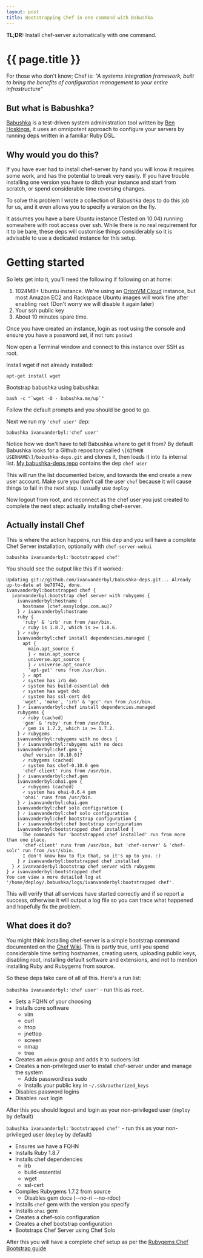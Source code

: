 ```yaml
---
layout: post
title: Bootstrapping Chef in one command with Babushka
---
```


**TL;DR:** Install chef-server automatically with one command.

{{ page.title }}
=================================================

For those who don't know; Chef is:
  *"A systems integration framework, built to bring the benefits of configuration management to your entire infrastructure"*
  
But what is Babushka?
---------------------

[Babushka](http://babushka.me) is a test-driven system administration tool written by [Ben Hoskings](http://github.com/benhoskings), it uses an omnipotent approach to configure your servers by running deps written in a familiar Ruby DSL.

Why would you do this?
----------------------

If you have ever had to install chef-server by hand you will know it requires some work, and has the potential to break very easily. 
If you have trouble installing one version you have to ditch your instance and start from scratch, or spend considerable time reversing changes.

To solve this problem I wrote a collection of Babushka deps to do this job for us, and it even allows you to specify a version on the fly. 

It assumes you have a bare Ubuntu instance (Tested on 10.04) running somewhere with root access over ssh. While there is no real requirement for it to be bare, these deps will customise things considerably so it is advisable
to use a dedicated instance for this setup.

Getting started
===============

So lets get into it, you'll need the following if following on at home:

1. 1024MB+ Ubuntu instance. We're using an [OrionVM Cloud](http://orionvm.com.au) instance, but most Amazon EC2 and Rackspace Ubuntu images will work fine after enabling `root` (Don't worry we will disable it again later)
2. Your ssh public key
3. About 10 minutes spare time.

Once you have created an instance, login as root using the console and ensure you have a password set, if not run: `passwd`

Now open a Terminal window and connect to this instance over SSH as root.

Install wget if not already installed:

    apt-get install wget
    
Bootstrap babushka using babushka:

    bash -c "`wget -O - babushka.me/up`"
    
Follow the default prompts and you should be good to go.

Next we run my `'chef user'` dep:

    babushka ivanvanderbyl:'chef user'
    
Notice how we don't have to tell Babushka where to get it from? By default Babushka looks for a Github repository called `\[GITHUB USERNAME\]/babushka-deps.git` and clones it, then loads it into its internal list.
[My babushka-deps repo](http://github.com/ivanvanderbyl/babushka-deps) contains the dep `chef user`

This will run the list documented below, and towards the end create a new user account. Make sure you don't call the user `chef` because it will cause things to fail in the next step. I usually use `deploy`

Now logout from root, and reconnect as the chef user you just created to complete the next step: actually installing chef-server.

Actually install Chef
---------------------

This is where the action happens, run this dep and you will have a complete Chef Server installation, optionally with `chef-server-webui`

    babushka ivanvanderbyl:'bootstrapped chef'
    
You should see the output like this if it worked:

    Updating git://github.com/ivanvanderbyl/babushka-deps.git... Already up-to-date at be78742, done.
    ivanvanderbyl:bootstrapped chef {
      ivanvanderbyl:bootstrap chef server with rubygems {
        ivanvanderbyl:hostname {
          hostname [chef.easylodge.com.au]? 
        } ✓ ivanvanderbyl:hostname
        ruby {
          'ruby' & 'irb' run from /usr/bin.
          ✓ ruby is 1.8.7, which is >= 1.8.6.
        } ✓ ruby
        ivanvanderbyl:chef install dependencies.managed {
          apt {
            main.apt_source {
            } ✓ main.apt_source
            universe.apt_source {
            } ✓ universe.apt_source
            'apt-get' runs from /usr/bin.
          } ✓ apt
          ✓ system has irb deb
          ✓ system has build-essential deb
          ✓ system has wget deb
          ✓ system has ssl-cert deb
          'wget', 'make', 'irb' & 'gcc' run from /usr/bin.
        } ✓ ivanvanderbyl:chef install dependencies.managed
        rubygems {
          ✓ ruby (cached)
          'gem' & 'ruby' run from /usr/bin.
          ✓ gem is 1.7.2, which is >= 1.7.2.
        } ✓ rubygems
        ivanvanderbyl:rubygems with no docs {
        } ✓ ivanvanderbyl:rubygems with no docs
        ivanvanderbyl:chef.gem {
          chef version [0.10.0]? 
          ✓ rubygems (cached)
          ✓ system has chef-0.10.0 gem
          'chef-client' runs from /usr/bin.
        } ✓ ivanvanderbyl:chef.gem
        ivanvanderbyl:ohai.gem {
          ✓ rubygems (cached)
          ✓ system has ohai-0.6.4 gem
          'ohai' runs from /usr/bin.
        } ✓ ivanvanderbyl:ohai.gem
        ivanvanderbyl:chef solo configuration {
        } ✓ ivanvanderbyl:chef solo configuration
        ivanvanderbyl:chef bootstrap configuration {
        } ✓ ivanvanderbyl:chef bootstrap configuration
        ivanvanderbyl:bootstrapped chef installed {
          The commands for 'bootstrapped chef installed' run from more than one place.
          'chef-client' runs from /usr/bin, but 'chef-server' & 'chef-solr' run from /usr/sbin.
          I don't know how to fix that, so it's up to you. :)
        } ✗ ivanvanderbyl:bootstrapped chef installed
      } ✗ ivanvanderbyl:bootstrap chef server with rubygems
    } ✗ ivanvanderbyl:bootstrapped chef
    You can view a more detailed log at '/home/deploy/.babushka/logs/ivanvanderbyl:bootstrapped chef'.

This will verify that all services have started correctly and if so report a success, otherwise it will output a log file so you can trace what happened and hopefully fix the problem.



What does it do?
----------------

You might think installing chef-server is a simple bootstrap command documented on the [Chef Wiki](http://wiki.opscode.com/display/chef/Bootstrap+Chef+RubyGems+Installation). 
This is partly true, until you spend considerable time setting hostnames, creating users, uploading public keys, disabling root, installing default software and extensions, and not to mention installing Ruby and Rubygems 
from source.

So these deps take care of all of this. Here's a run list:

`babushka ivanvanderbyl:'chef user'` - run this as `root`.

* Sets a FQHN of your choosing
* Installs core software
  - vim
  - curl
  - htop
  - jnettop
  - screen
  - nmap
  - tree
* Creates an `admin` group and adds it to sudoers list
* Creates a non-privileged user to install chef-server under and manage the system
  - Adds passwordless sudo
  - Installs your public key in `~/.ssh/authorized_keys`
* Disables password logins
* Disables `root` login

After this you should logout and login as your non-privileged user (`deploy` by default)

`babushka ivanvanderbyl:'bootstrapped chef'` - run this as your non-privileged user (`deploy` by default)

* Ensures we have a FQHN
* Installs Ruby 1.8.7
* Installs chef dependencies
  - irb
  - build-essential
  - wget
  - ssl-cert
* Compiles Rubygems 1.7.2 from source
  - Disables gem docs (--no-ri --no-rdoc)
* Installs `chef` gem with the version you specify
* Installs `ohai` gem
* Creates a chef-solo configuration
* Creates a chef bootstrap configuration
* Bootstraps Chef Server using Chef Solo

After this you will have a complete chef setup as per the [Rubygems Chef Bootstrap guide](http://wiki.opscode.com/display/chef/Bootstrap+Chef+RubyGems+Installation)